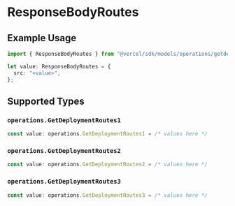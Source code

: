 # ResponseBodyRoutes

## Example Usage

```typescript
import { ResponseBodyRoutes } from "@vercel/sdk/models/operations/getdeployment.js";

let value: ResponseBodyRoutes = {
  src: "<value>",
};
```

## Supported Types

### `operations.GetDeploymentRoutes1`

```typescript
const value: operations.GetDeploymentRoutes1 = /* values here */
```

### `operations.GetDeploymentRoutes2`

```typescript
const value: operations.GetDeploymentRoutes2 = /* values here */
```

### `operations.GetDeploymentRoutes3`

```typescript
const value: operations.GetDeploymentRoutes3 = /* values here */
```

